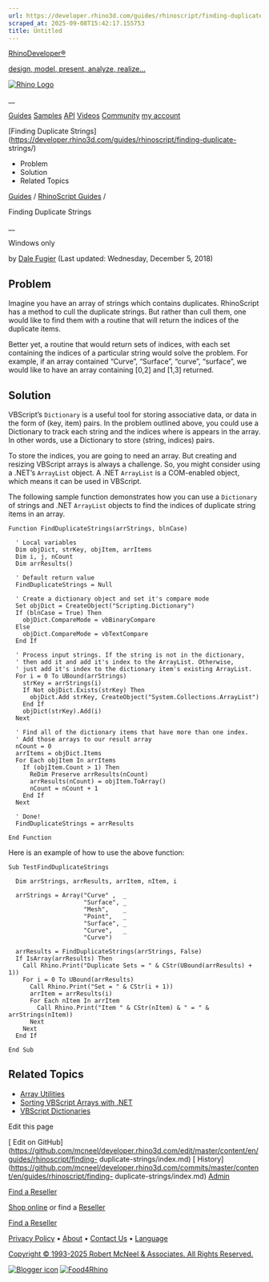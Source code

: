 ```yaml
---
url: https://developer.rhino3d.com/guides/rhinoscript/finding-duplicate-strings/
scraped_at: 2025-09-08T15:42:17.155753
title: Untitled
---
```


[RhinoDeveloper®](/)

[design, model, present, analyze, realize...](/)

[![Rhino Logo](https://developer.rhino3d.com/images/rhinodevlogo.png)](/)

__

[Guides](https://developer.rhino3d.com/guides)
[Samples](https://developer.rhino3d.com/samples)
[API](https://developer.rhino3d.com/api)
[Videos](https://developer.rhino3d.com/videos)
[Community](https://discourse.mcneel.com/c/rhino-developer) [my account
](https://www.rhino3d.com/my-account/ "Manage your account, licenses, and
teams")

[Finding Duplicate
Strings](https://developer.rhino3d.com/guides/rhinoscript/finding-duplicate-
strings/)

  * Problem
  * Solution
  * Related Topics

[Guides](https://developer.rhino3d.com/en/guides/) / [RhinoScript
Guides](https://developer.rhino3d.com/en/guides/rhinoscript/) /

Finding Duplicate Strings

__

Windows only

by [Dale Fugier](https://discourse.mcneel.com/u/dale/) (Last updated:
Wednesday, December 5, 2018)

## Problem

Imagine you have an array of strings which contains duplicates. RhinoScript
has a method to cull the duplicate strings. But rather than cull them, one
would like to find them with a routine that will return the indices of the
duplicate items.

Better yet, a routine that would return sets of indices, with each set
containing the indices of a particular string would solve the problem. For
example, if an array contained “Curve”, “Surface”, “curve”, “surface”, we
would like to have an array containing [0,2] and [1,3] returned.

## Solution

VBScript’s `Dictionary` is a useful tool for storing associative data, or data
in the form of (key, item) pairs. In the problem outlined above, you could use
a Dictionary to track each string and the indices where is appears in the
array. In other words, use a Dictionary to store (string, indices) pairs.

To store the indices, you are going to need an array. But creating and
resizing VBScript arrays is always a challenge. So, you might consider using a
.NET’s `ArrayList` object. A .NET `ArrayList` is a COM-enabled object, which
means it can be used in VBScript.

The following sample function demonstrates how you can use a `Dictionary` of
strings and .NET `ArrayList` objects to find the indices of duplicate string
items in an array.

    
    
    Function FindDuplicateStrings(arrStrings, blnCase)
    
      ' Local variables
      Dim objDict, strKey, objItem, arrItems
      Dim i, j, nCount
      Dim arrResults()
    
      ' Default return value
      FindDuplicateStrings = Null
    
      ' Create a dictionary object and set it's compare mode
      Set objDict = CreateObject("Scripting.Dictionary")
      If (blnCase = True) Then
        objDict.CompareMode = vbBinaryCompare
      Else
        objDict.CompareMode = vbTextCompare
      End If
    
      ' Process input strings. If the string is not in the dictionary,
      ' then add it and add it's index to the ArrayList. Otherwise,
      ' just add it's index to the dictionary item's existing ArrayList.
      For i = 0 To UBound(arrStrings)
        strKey = arrStrings(i)
        If Not objDict.Exists(strKey) Then
          objDict.Add strKey, CreateObject("System.Collections.ArrayList")
        End If      
        objDict(strKey).Add(i)
      Next
    
      ' Find all of the dictionary items that have more than one index.
      ' Add those arrays to our result array
      nCount = 0
      arrItems = objDict.Items
      For Each objItem In arrItems
        If (objItem.Count > 1) Then
          ReDim Preserve arrResults(nCount)    
          arrResults(nCount) = objItem.ToArray()
          nCount = nCount + 1
        End If
      Next
    
      ' Done!
      FindDuplicateStrings = arrResults
    
    End Function
    

Here is an example of how to use the above function:

    
    
    Sub TestFindDuplicateStrings
    
      Dim arrStrings, arrResults, arrItem, nItem, i
    
      arrStrings = Array("Curve" ,  _
                         "Surface", _
                         "Mesh",    _
                         "Point",   _
                         "Surface", _
                         "Curve",   _
                         "Curve")
    
      arrResults = FindDuplicateStrings(arrStrings, False)
      If IsArray(arrResults) Then
        Call Rhino.Print("Duplicate Sets = " & CStr(UBound(arrResults) + 1))
        For i = 0 To UBound(arrResults)
          Call Rhino.Print("Set = " & CStr(i + 1))
          arrItem = arrResults(i)
          For Each nItem In arrItem
            Call Rhino.Print("Item " & CStr(nItem) & " = " & arrStrings(nItem))
          Next
        Next
      End If
    
    End Sub
    

## Related Topics

  * [Array Utilities](https://developer.rhino3d.com/guides/rhinoscript/array-utilities/)
  * [Sorting VBScript Arrays with .NET](https://developer.rhino3d.com/guides/rhinoscript/sorting-vbs-arrays-with-net/)
  * [VBScript Dictionaries](https://developer.rhino3d.com/guides/rhinoscript/vbscript-dictionaries/)

Edit this page

[ Edit on
GitHub](https://github.com/mcneel/developer.rhino3d.com/edit/master/content/en/guides/rhinoscript/finding-
duplicate-strings/index.md) [
History](https://github.com/mcneel/developer.rhino3d.com/commits/master/content/en/guides/rhinoscript/finding-
duplicate-strings/index.md) [ Admin](https://developer.rhino3d.com/admin)

[Find a Reseller](https://www.rhino3d.com/sales)

[Shop online](https://www.rhino3d.com/store) or find a
[Reseller](https://www.rhino3d.com/sales)

[Find a Reseller](https://www.rhino3d.com/sales)

[Privacy Policy](https://www.rhino3d.com/privacy) •
[About](https://www.rhino3d.com/mcneel/about) • [Contact
Us](https://www.rhino3d.com/mcneel/contact) • [
Language](https://www.rhino3d.com/language "Change to a different region or
language")

[Copyright © 1993-2025 Robert McNeel & Associates. All Rights
Reserved.](https://www.rhino3d.com/mcneel/about)

[](https://www.facebook.com/McNeelRhinoceros/)
[](https://twitter.com/bobmcneel) [](https://www.linkedin.com/groups/75313/)
[](https://www.youtube.com/user/RhinoGuide/videos) [](https://vimeo.com/rhino)
[![Blogger
icon](https://developer.rhino3d.com/images/blogger.svg)](http://blog.rhino3d.com/)
[![Food4Rhino](https://developer.rhino3d.com/images/f4r_icon_01.svg)](https://www.food4rhino.com)

